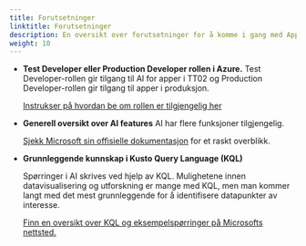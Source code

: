 ```yaml
---
title: Forutsetninger
linktitle: Forutsetninger
description: En oversikt over forutsetninger for å komme i gang med Application Insights med Altinn Apps.
weight: 10
---
```


- **Test Developer eller Production Developer rollen i Azure.**
    Test Developer-rollen gir tilgang til AI for apper i TT02 og Production Developer-rollen gir tilgang
    til apper i produksjon.

    [Instrukser på hvordan be om rollen er tilgjengelig her](/app/guides/access-management/apps/#tilgang-til-logger-og-hemmeligheter)

- **Generell oversikt over AI features**
    AI har flere funksjoner tilgjengelig.

    [Sjekk Microsoft sin offisielle dokumentasjon](https://learn.microsoft.com/en-us/azure/azure-monitor/app/app-insights-overview?tabs=net)
    for et raskt overblikk.

- **Grunnleggende kunnskap i Kusto Query Language (KQL)**

    Spørringer i AI skrives ved hjelp av KQL. Mulighetene innen datavisualisering og utforskning er mange med KQL,
    men man kommer langt med det mest grunnleggende for å identifisere datapunkter av interesse.

    [Finn en oversikt over KQL og eksempelspørringer på Microsofts nettsted.](https://learn.microsoft.com/en-us/azure/data-explorer/kusto/query/)
